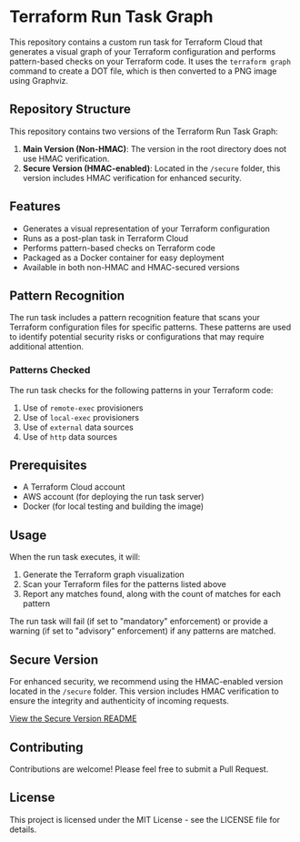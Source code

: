 # Terraform Run Task Graph

This repository contains a custom run task for Terraform Cloud that generates a visual graph of your Terraform configuration and performs pattern-based checks on your Terraform code. It uses the `terraform graph` command to create a DOT file, which is then converted to a PNG image using Graphviz.

## Repository Structure

This repository contains two versions of the Terraform Run Task Graph:

1. **Main Version (Non-HMAC)**: The version in the root directory does not use HMAC verification.
2. **Secure Version (HMAC-enabled)**: Located in the `/secure` folder, this version includes HMAC verification for enhanced security.

## Features

- Generates a visual representation of your Terraform configuration
- Runs as a post-plan task in Terraform Cloud
- Performs pattern-based checks on Terraform code
- Packaged as a Docker container for easy deployment
- Available in both non-HMAC and HMAC-secured versions

## Pattern Recognition

The run task includes a pattern recognition feature that scans your Terraform configuration files for specific patterns. These patterns are used to identify potential security risks or configurations that may require additional attention.

### Patterns Checked

The run task checks for the following patterns in your Terraform code:

1. Use of `remote-exec` provisioners
2. Use of `local-exec` provisioners
3. Use of `external` data sources
4. Use of `http` data sources

## Prerequisites

- A Terraform Cloud account
- AWS account (for deploying the run task server)
- Docker (for local testing and building the image)

## Usage

When the run task executes, it will:

1. Generate the Terraform graph visualization
2. Scan your Terraform files for the patterns listed above
3. Report any matches found, along with the count of matches for each pattern

The run task will fail (if set to "mandatory" enforcement) or provide a warning (if set to "advisory" enforcement) if any patterns are matched.

## Secure Version

For enhanced security, we recommend using the HMAC-enabled version located in the `/secure` folder. This version includes HMAC verification to ensure the integrity and authenticity of incoming requests.

[View the Secure Version README](./secure/)

## Contributing

Contributions are welcome! Please feel free to submit a Pull Request.

## License

This project is licensed under the MIT License - see the LICENSE file for details.